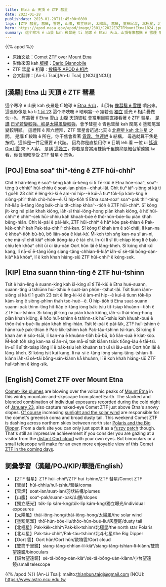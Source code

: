 ```yaml
---
title: Etna 山 天頂 ê ZTF 彗星
date: 2023-01-28
publishdate: 2023-01-28T11:45:00+0800
tags: [ZTF 彗星, 彗鬚, 雪煙, 山腹, 獨立感光, 太陽風, 彗鬚, 塗粉尾溜, 北極星, 北斗星, Oort 雲, 雙筒千里鏡, 細台望遠鏡]
hero: https://apod.nasa.gov/apod/image/2301/C2022E3ZTFMountEtna1024.jpgs
summary: 這个寒冷 ê 山景 kah 夜景是 tī 地球 ê Etna 火山，山頂有像彗鬚 ê 雪煙 噴出來。
---
```


{{% apod %}}

- 原始文章：[Comet ZTF over Mount Etna](https://apod.nasa.gov/apod/ap230120.html)
- 影像來源 kah [版權][copyright]：[Dario Giannobile](https://www.dariogiannobile.com/)
- ZTF 彗星 ê 相簿：[投稿予 APOD ê 相片](https://www.facebook.com/media/set/?set=a.172146088847310&type=3)
- 台文翻譯：[An-Li Tsai][An-Li Tsai] ([NCU][NCU])

## [漢羅] Etna 山 天頂 ê ZTF 彗星
這个寒冷 ê 山景 kah 夜景是 tī 地球 ê [Etna 火山][Mount Etna]，山頂有 [像彗鬚 ê 雪煙][Comet-like plumes] 噴出來。
這張影像是 kā tī [1 月 23][January 23] 這个冷吱吱 ê 暗暝翕--ê 幾若張 [獨立][individual] 感光 ê 相片疊做伙--ê。
有翕著 tī Etna 雪山 山腹 天頂彼粒 會當用目睭直接看著 ê ZTF 彗星。
[是講][Of course] [日光若變較強，抑是太陽風變較強][sunlight and the solar wind]，會予彗星 ê 青色彗鬚 kah 闊尾 ê 塗粉尾溜變較明顯。
這禮拜 ê 拜六禮拜，ZTF 彗星會迒過北天 ê [北極星 kah 北斗星][Polaris and the Big Dipper] 之間。
是講 tī 較暗 ê 所在，你干焦會看著 [霧霧、無連紲][fuzzy patch] ê 結構。
毋過就算干焦是按呢，這嘛是一件足重要 ê 代誌。
因為你是直接用你 ê 目睭 leh 看 一位 ùi [遙遠 Oort 雲][distant Oort cloud] 來 ê 人客。
是講 [這幾工][Comet ZTF in the coming days]，你若是會當用雙筒千里鏡抑是細台望遠鏡 kā 看，你會閣較享受 ZTF 彗星 ê 景色。


## [POJ] Etna soaⁿ thiⁿ-téng ê ZTF hūi-chhiⁿ
Chit ê hân-léng ê soaⁿ-kéng kah iā-kéng sī tī Tē-kiû ê Etna hóe-soaⁿ, soaⁿ-téng ū chhiūⁿ hūi-chhiu ê soat-ian phùn--chhut-lâi.
Chit tiuⁿ iáⁿ-siōng sī kā tī 1 goe̍h 23 chit ê léng-ki-ki ê àm-mî hip--ê kúi-ā tiuⁿ to̍k-li̍p kám-kng ê siòng-phìⁿ tha̍h chò-hóe--ê.
Ū hip-tio̍h tī Etna soat-soaⁿ soaⁿ-pak thiⁿ-téng hit-lia̍p ē-tàng iōng ba̍k-chiu ti̍t-chiap khòaⁿ--tio̍h ê ZTF hūi-chhiⁿ.
Sī kóng ji̍t-kng nā piàn khah kiông, ia̍h-sī thài-iông-hong piàn khah kiông, ē hō͘ hūi-chhiⁿ ê chhiⁿ-sek hūi-chhiu kah khoah-bóe ê thô͘-hún-bóe-liu piàn khah bêng-hián.
Chit lé-pài ê pài-la̍k, ZTF hūi-chhiⁿ ē hāⁿ kòe pak-thian ê Pak-ke̍k-chhiⁿ kah Pak-táu-chhiⁿ chi-kan.
Sī kóng tī khah àm ê só͘-chāi, lí kan-na ē khòaⁿ-tio̍h bū-bū, bô liân-sòa ê kiat-kò͘.
M̄-koh to̍h sǹg kan-na sī án-ni, che mā-sī chi̍t kiāⁿ chiok tiōng-iàu ê tāi-chì.
In-ūi lí sī ti̍t-chiap iōng lí ê ba̍k-chiu leh khòaⁿ chi̍t ūi ùi iâu-oán Oort hûn lâi ê lâng-kheh.
Sī kóng chit kúi kang, lí nā-sī ē-tàng iōng siang-tâng-chhian-lí-kiàⁿ ia̍h-sī sè-tâi bōng-oán-kiàⁿ kā khòaⁿ, lí ē koh khah hiáng-siū ZTF hūi-chhiⁿ ê kéng-sek.

## [KIP] Etna suann thinn-tíng ê ZTF huī-tshinn
Tsit ê hân-líng ê suann-kíng kah iā-kíng sī tī Tē-kiû ê Etna hué-suann, suann-tíng ū tshiūnn huī-tshiu ê suat-ian phùn--tshut-lâi.
Tsit tiunn iánn-siōng sī kā tī 1 gue̍h 23 tsit ê líng-ki-ki ê àm-mî hip--ê kuí-ā tiunn to̍k-li̍p kám-kng ê siòng-phìnn tha̍h tsò-hué--ê.
Ū hip-tio̍h tī Etna suat-suann suann-pak thinn-tíng hit-lia̍p ē-tàng iōng ba̍k-tsiu ti̍t-tsiap khuànn--tio̍h ê ZTF huī-tshinn.
Sī kóng ji̍t-kng nā piàn khah kiông, ia̍h-sī thài-iông-hong piàn khah kiông, ē hōo huī-tshinn ê tshinn-sik huī-tshiu kah khuah-bué ê thôo-hún-bué-liu piàn khah bîng-hián.
Tsit lé-pài ê pài-la̍k, ZTF huī-tshinn ē hānn kuè pak-thian ê Pak-ki̍k-tshinn kah Pak-táu-tshinn tsi-kan.
Sī kóng tī khah àm ê sóo-tsāi, lí kan-na ē khuànn-tio̍h bū-bū, bô liân-suà ê kiat-kòo.
M̄-koh to̍h sǹg kan-na sī án-ni, tse mā-sī tsi̍t kiānn tsiok tiōng-iàu ê tāi-tsì.
In-uī lí sī ti̍t-tsiap iōng lí ê ba̍k-tsiu leh khuànn tsi̍t uī uì iâu-uán Oort hûn lâi ê lâng-kheh.
Sī kóng tsit kuí kang, lí nā-sī ē-tàng iōng siang-tâng-tshian-lí-kiànn ia̍h-sī sè-tâi bōng-uán-kiànn kā khuànn, lí ē koh khah hiáng-siū ZTF huī-tshinn ê kíng-sik.


## [English] Comet ZTF over Mount Etna

[Comet-like plumes][Comet-like plumes] are blowing over the volcanic peaks of [Mount Etna][Mount Etna] in this wintry mountain-and-skyscape from planet Earth.
The stacked and blended combination of [individual][individual] exposures recorded during the cold night of [January 23][January 23], also capture naked-eye Comet ZTF just above Etna's snowy slopes.
[Of course][Of course] increasing [sunlight and the solar wind][sunlight and the solar wind] are responsible for the comet's greenish coma and broad dusty tail.
This weekend Comet ZTF is dashing across northern skies between north star [Polaris and the Big Dipper][Polaris and the Big Dipper].
From a dark site you can only just spot it as a [fuzzy patch][fuzzy patch] though.
That's still an impressive achievement if you consider you are gazing at a visitor from the [distant Oort cloud][distant Oort cloud] with your own eyes.
But binoculars or a small telescope will make for an even more enjoyable view of this [Comet ZTF in the coming days][Comet ZTF in the coming days].


## 詞彙學習（漢羅/POJ/KIP/華語/English）
- 【ZTF 彗星】ZTF hūi-chhiⁿ/ZTF huī-tshinn/ZTF 彗星/Comet ZTF
- 【彗鬚】hūi-chhiu/huī-tshiu/彗髮/coma
- 【雪煙】soat-ian/suat-ian/羽狀結構/plumes
- 【山腹】soaⁿ-pak/suann-pak/山腰/slopes
- 【獨立感光】to̍k-li̍p kám-kng/to̍k-li̍p kám-kng/獨立曝光/individual exposures
- 【太陽風】thài-iông-hong/thài-iông-hong/太陽風/the solar wind
- 【塗粉尾溜】thô͘-hún-bóe-liu/thôo-hún-bué-liu/灰塵尾/dusty tail
- 【北極星】Pak-ke̍k-chhiⁿ/Pak-ki̍k-tshinn/北極星/the north star Polaris
- 【北斗星】Pak-táu-chhiⁿ/Pak-táu-tshinn/北斗七星/the Big Dipper
- 【Oort 雲】Oort hûn/Oort hûn/歐特雲/Oort cloud
- 【雙筒千里鏡】siang-tâng-chhian-lí-kiàⁿ/siang-tâng-tshian-lí-kiànn/雙筒望遠鏡/binoculars
- 【細台望遠鏡】sè-tâ-bōng-oán-kiàⁿ/sè-tâ-bōng-uán-kiànn/小台望遠鏡/small telescope

{{% /apod %}}
[An-Li Tsai]: mailto:thianbun.taigi@gmail.com
[NCU]: https://www.astro.ncu.edu.tw

[copyright]: https://apod.nasa.gov/apod/fap/lib/about_apod.html#srapply
[License]: https://creativecommons.org/licenses/by/2.0/


[Comet-like plumes]:https://www.dariogiannobile.com/night_sky_galleries/nightscape/h54df15a9#h54df15a9
[Mount Etna]:https://www.earthobservatory.nasa.gov/images/event/43216/mount-etna
[individual]:https://apod.nasa.gov/apod/image/2301/C2022E3ZTFMountEtna_singleframe.jpg
[January 23]:https://apod.nasa.gov/apod/ap230127.html
[Of course]:https://apod.nasa.gov/apod/ap111231.html
[sunlight and the solar wind]:https://en.wikipedia.org/wiki/Comet
[Polaris and the Big Dipper]:https://www.petrhoralek.com/?p=23393
[fuzzy patch]:https://apod.nasa.gov/apod/ap230121.html
[distant Oort cloud]:https://solarsystem.nasa.gov/solar-system/oort-cloud/in-depth/
[Comet ZTF in the coming days]:https://skyandtelescope.org/astronomy-news/spot-circumpolar-comet-ztf-c-2022-e3-in-binoculars/?utm_source=cc&utm_medium=newsletter

